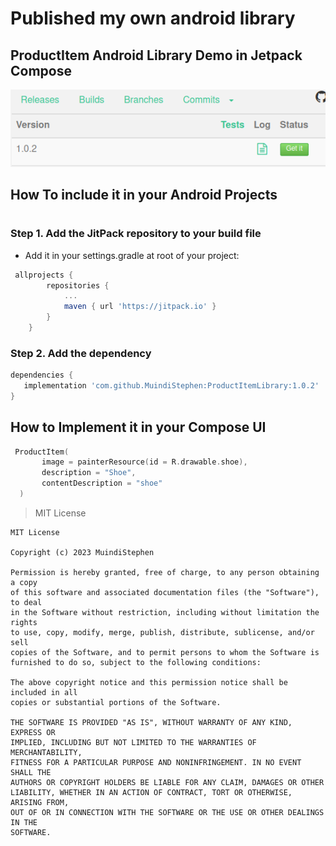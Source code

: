 # Published my own android library

## ProductItem Android Library Demo in Jetpack Compose

<img src="
jitpack.png"/>

## How To include it in your Android Projects 

#
#


### Step 1. Add the JitPack repository to your build file 
- Add it in your settings.gradle at root of your project: 
```gradle
 allprojects {
		repositories {
			...
			maven { url 'https://jitpack.io' }
		}
	}
```
### Step 2. Add the dependency
```gradle
dependencies {
   implementation 'com.github.MuindiStephen:ProductItemLibrary:1.0.2'
}
```
## How to Implement it in your Compose UI
```kotlin
 ProductItem(
       image = painterResource(id = R.drawable.shoe),
       description = "Shoe",
       contentDescription = "shoe"
  )
```                    

> MIT License
```
MIT License

Copyright (c) 2023 MuindiStephen

Permission is hereby granted, free of charge, to any person obtaining a copy
of this software and associated documentation files (the "Software"), to deal
in the Software without restriction, including without limitation the rights
to use, copy, modify, merge, publish, distribute, sublicense, and/or sell
copies of the Software, and to permit persons to whom the Software is
furnished to do so, subject to the following conditions:

The above copyright notice and this permission notice shall be included in all
copies or substantial portions of the Software.

THE SOFTWARE IS PROVIDED "AS IS", WITHOUT WARRANTY OF ANY KIND, EXPRESS OR
IMPLIED, INCLUDING BUT NOT LIMITED TO THE WARRANTIES OF MERCHANTABILITY,
FITNESS FOR A PARTICULAR PURPOSE AND NONINFRINGEMENT. IN NO EVENT SHALL THE
AUTHORS OR COPYRIGHT HOLDERS BE LIABLE FOR ANY CLAIM, DAMAGES OR OTHER
LIABILITY, WHETHER IN AN ACTION OF CONTRACT, TORT OR OTHERWISE, ARISING FROM,
OUT OF OR IN CONNECTION WITH THE SOFTWARE OR THE USE OR OTHER DEALINGS IN THE
SOFTWARE.
```
